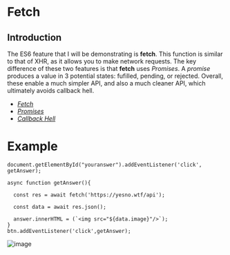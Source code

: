 # **Fetch**

## Introduction
The ES6 feature that I will be demonstrating is **fetch**. This function is similar to that of XHR, as it allows you to make network requests. The key difference of these two features is that **fetch** uses *Promises*. A *promise* produces a value in 3 potential states: fufilled, pending, or rejected. Overall, these enable a much simpler API, and also a much cleaner API, which ultimately avoids callback hell.

* [*Fetch*](https://developer.mozilla.org/en-US/docs/Web/API/Fetch_API)
* [*Promises*](https://developer.mozilla.org/en-US/docs/Web/JavaScript/Reference/Global_Objects/Promise)
* [*Callback Hell*](https://http://callbackhell.com/)


# **Example**
```
document.getElementById("youranswer").addEventListener('click', getAnswer);

async function getAnswer(){

  const res = await fetch('https://yesno.wtf/api');
  
  const data = await res.json();
  
  answer.innerHTML = (`<img src="${data.image}"/>`);
}
btn.addEventListener('click',getAnswer);
```
![image](http://url/to/img.png)
